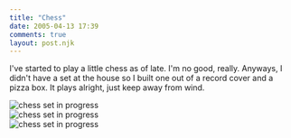 ```yaml
---
title: "Chess"
date: 2005-04-13 17:39
comments: true
layout: post.njk
---
```

I've started to play a little chess as of late. I'm no good, really. Anyways, I didn't have a set at the house so I built one out of a record cover and a pizza box. It plays alright, just keep away from wind.

<div class="figure">
  <img src="/media/posts/chess/chess-overhead-big.jpg" alt="chess set in progress" />
</div>
<div class="figure">
  <img src="/media/posts/chess/chess-closeup-big.jpg" alt="chess set in progress" />
</div>
<div class="figure">
  <img src="/media/posts/chess/chess-progress-big.jpg" alt="chess set in progress" />
</div>

